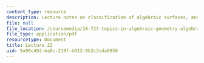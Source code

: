```yaml
---
content_type: resource
description: Lecture notes on classification of algebraic surfaces, and moduli.
file: null
file_location: /coursemedia/18-727-topics-in-algebraic-geometry-algebraic-surfaces-spring-2008/9a90c492ba0c219fb0129b2c3cda9950_lect22.pdf
file_type: application/pdf
resourcetype: Document
title: Lecture 22
uid: 9a90c492-ba0c-219f-b012-9b2c3cda9950
---
```

